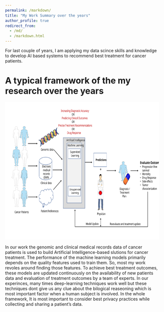 ```yaml
---
permalink: /markdown/
title: "My Work Summary over the years"
author_profile: true
redirect_from: 
  - /md/
  - /markdown.html
---
```


For last couple of years, I am applying my data scince skills and knowledge to develop AI based systems to recommend best treatment for cancer patients. 

# A typical framework of the my research over the years

<img src="../images/AI_framework.svg" alt="AI_framework" style="height: 450px; width:600px;"/> 

In our work the genomic and clinical medical records data of cancer patients is used to build  Artificial Intelligence-based slutions for cancer treatment. The performance of the machine learning models primarily depends on the quality features used to train them. So, most my work revoles around finding those features. To achieve best treatment outcomes, these models are updated continuously on the availability of new patients data and evaluation of treatment outcomes by a team of experts. 
In our experinces, many times deep-learning techniques work well but these techniques dont give us any clue about the bilogical reaseoning which is most important factor when a human subject is involved. In the whole framework, It is most important to consider best privacy practices while collecting and sharing a patient’s data.

